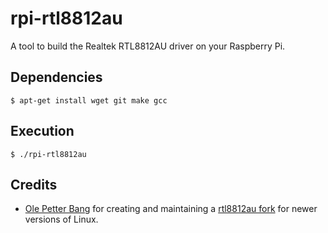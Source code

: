 # rpi-rtl8812au
A tool to build the Realtek RTL8812AU driver on your Raspberry Pi.

## Dependencies
```
$ apt-get install wget git make gcc
```

## Execution
```
$ ./rpi-rtl8812au
```

## Credits
- [Ole Petter Bang](https://github.com/gnab) for creating and maintaining a [rtl8812au fork](https://github.com/gnab/rtl8812au) for newer versions of Linux.
